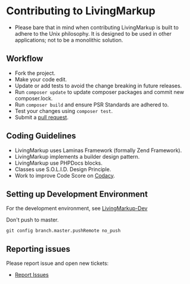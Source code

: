 # Contributing to LivingMarkup

* Please bare that in mind when contributing LivingMarkup is built to adhere to the Unix philosophy. It is designed to be used in other applications; not to be a monolithic solution.

## Workflow

*  Fork the project.
*  Make your code edit.
*  Update or add tests to avoid the change breaking in future releases.
*  Run `composer update` to update composer packages and commit new composer.lock.
*  Run `composer build` and ensure PSR Standards are adhered to.
*  Test your changes using `composer test`.
*  Submit a [pull request](https://github.com/ouxsoft/livingmarkup-dev/pulls).

## Coding Guidelines

*  LivingMarkup uses Laminas Framework (formally Zend Framework).
*  LivingMarkup implements a builder design pattern.
*  LivingMarkup use PHPDocs blocks.
*  Classes use S.O.L.I.D. Design Principle.
*  Work to improve Code Score on [Codacy](https://app.codacy.com/manual/hxtree/LivingMarkup).

## Setting up Development Environment

For the development environment, see [LivingMarkup-Dev](https://github.com/ouxsoft/livingmarkup-dev)

Don't push to master.
```
git config branch.master.pushRemote no_push
```

## Reporting issues

Please report issue and open new tickets:

*  [Report Issues](https://github.com/ouxsoft/livingMarkup/issues)